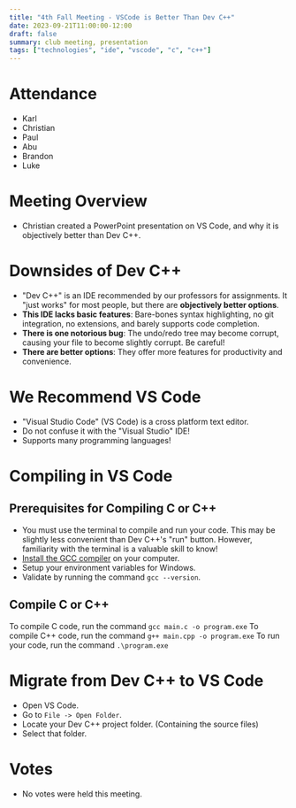 ```yaml
---
title: "4th Fall Meeting - VSCode is Better Than Dev C++"
date: 2023-09-21T11:00:00-12:00
draft: false
summary: club meeting, presentation
tags: ["technologies", "ide", "vscode", "c", "c++"]
---
```

# Attendance
- Karl
- Christian
- Paul
- Abu
- Brandon
- Luke
# Meeting Overview
- Christian created a PowerPoint presentation on VS Code, and why it is objectively better than Dev C++.
# Downsides of Dev C++
- "Dev C++" is an IDE recommended by our professors for assignments. It "just works" for most people, but there are **objectively better options**. 
- **This IDE lacks basic features**: Bare-bones syntax highlighting, no git integration, no extensions, and barely supports code completion.
- **There is one notorious bug**: The undo/redo tree may become corrupt, causing your file to become slightly corrupt. Be careful!
- **There are better options**: They offer more features for productivity and convenience.
# We Recommend VS Code
- "Visual Studio Code" (VS Code) is a cross platform text editor.
- Do not confuse it with the "Visual Studio" IDE!
- Supports many programming languages!
# Compiling in VS Code
## Prerequisites for Compiling C or C++
- You must use the terminal to compile and run your code. This may be slightly less convenient than Dev C++'s "run" button. However, familiarity with the terminal is a valuable skill to know!
- [Install the GCC compiler](https://jmeubank.github.io/tdm-gcc/) on your computer.
- Setup your environment variables for Windows.
- Validate by running the command `gcc --version`.
## Compile C or C++
To compile C code, run the command `gcc main.c -o program.exe`
To compile C++ code, run the command `g++ main.cpp -o program.exe`
To run your code, run the command `.\program.exe`
# Migrate from Dev C++ to VS Code
- Open VS Code.
- Go to `File -> Open Folder`.
- Locate your Dev C++ project folder. (Containing the source files)
- Select that folder.
# Votes
- No votes were held this meeting.